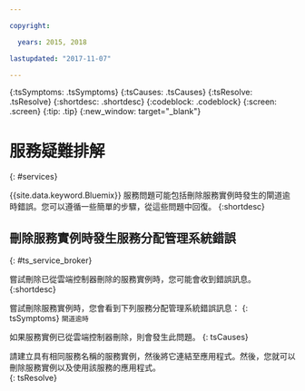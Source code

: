 ```yaml
---

copyright:

  years: 2015, 2018

lastupdated: "2017-11-07"

---
```



{:tsSymptoms: .tsSymptoms}
{:tsCauses: .tsCauses}
{:tsResolve: .tsResolve}
{:shortdesc: .shortdesc}
{:codeblock: .codeblock}
{:screen: .screen}
{:tip: .tip}
{:new_window: target="_blank"}


# 服務疑難排解
{: #services}

{{site.data.keyword.Bluemix}} 服務問題可能包括刪除服務實例時發生的閘道逾時錯誤。您可以遵循一些簡單的步驟，從這些問題中回復。
{:shortdesc}

## 刪除服務實例時發生服務分配管理系統錯誤
{: #ts_service_broker}

嘗試刪除已從雲端控制器刪除的服務實例時，您可能會收到錯誤訊息。
{:shortdesc}

嘗試刪除服務實例時，您會看到下列服務分配管理系統錯誤訊息：
{: tsSymptoms}
`閘道逾時`

如果服務實例已從雲端控制器刪除，則會發生此問題。
{: tsCauses}

請建立具有相同服務名稱的服務實例，然後將它連結至應用程式。然後，您就可以刪除服務實例以及使用該服務的應用程式。   
{: tsResolve}

